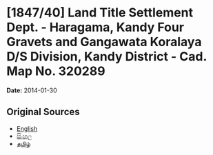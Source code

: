 # [1847/40] Land Title Settlement Dept. - Haragama, Kandy Four Gravets and Gangawata Koralaya D/S Division, Kandy District - Cad. Map No. 320289

**Date:** 2014-01-30

## Original Sources

- [English](https://documents.gov.lk/view/extra-gazettes/2014/1/1847-40_E.pdf)
- [සිංහල](https://documents.gov.lk/view/extra-gazettes/2014/1/1847-40_S.pdf)
- [தமிழ்](https://documents.gov.lk/view/extra-gazettes/2014/1/1847-40_T.pdf)

